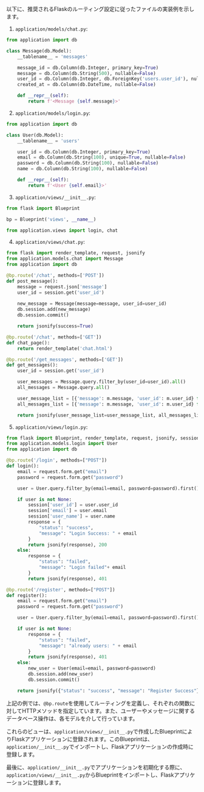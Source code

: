 以下に、推奨されるFlaskのルーティング設定に従ったファイルの実装例を示します。

1. `application/models/chat.py`:
```python
from application import db

class Message(db.Model):
    __tablename__ = 'messages'

    message_id = db.Column(db.Integer, primary_key=True)
    message = db.Column(db.String(500), nullable=False)
    user_id = db.Column(db.Integer, db.ForeignKey('users.user_id'), nullable=False)
    created_at = db.Column(db.DateTime, nullable=False)

    def __repr__(self):
        return f'<Message {self.message}>'
```

2. `application/models/login.py`:
```python
from application import db

class User(db.Model):
    __tablename__ = 'users'

    user_id = db.Column(db.Integer, primary_key=True)
    email = db.Column(db.String(100), unique=True, nullable=False)
    password = db.Column(db.String(100), nullable=False)
    name = db.Column(db.String(100), nullable=False)

    def __repr__(self):
        return f'<User {self.email}>'
```

3. `application/views/__init__.py`:
```python
from flask import Blueprint

bp = Blueprint('views', __name__)

from application.views import login, chat
```

4. `application/views/chat.py`:
```python
from flask import render_template, request, jsonify
from application.models.chat import Message
from application import db

@bp.route('/chat', methods=['POST'])
def post_message():
    message = request.json['message']
    user_id = session.get('user_id')
    
    new_message = Message(message=message, user_id=user_id)
    db.session.add(new_message)
    db.session.commit()

    return jsonify(success=True)

@bp.route('/chat', methods=['GET'])
def chat_page():
    return render_template('chat.html')

@bp.route('/get_messages', methods=['GET'])
def get_messages():
    user_id = session.get('user_id')

    user_messages = Message.query.filter_by(user_id=user_id).all()
    all_messages = Message.query.all()

    user_message_list = [{'message': m.message, 'user_id': m.user_id} for m in user_messages]
    all_messages_list = [{'message': m.message, 'user_id': m.user_id} for m in all_messages]

    return jsonify(user_message_list=user_message_list, all_messages_list=all_messages_list)
```

5. `application/views/login.py`:
```python
from flask import Blueprint, render_template, request, jsonify, session
from application.models.login import User
from application import db

@bp.route('/login', methods=["POST"])
def login():
    email = request.form.get("email")
    password = request.form.get("password")

    user = User.query.filter_by(email=email, password=password).first()

    if user is not None:
        session['user_id'] = user.user_id
        session['email'] = user.email
        session['user_name'] = user.name
        response = {
            "status": "success",
            "message": "Login Success: " + email
        }
        return jsonify(response), 200
    else:
        response = {
            "status": "failed", 
            "message": "Login failed"+ email
        }
        return jsonify(response), 401

@bp.route('/register', methods=["POST"])
def register():
    email = request.form.get("email")
    password = request.form.get("password")

    user = User.query.filter_by(email=email, password=password).first()

    if user is not None:
        response = {
            "status": "failed",
            "message": "already users: " + email
        }
        return jsonify(response), 401
    else: 
        new_user = User(email=email, password=password)
        db.session.add(new_user)
        db.session.commit()

    return jsonify({"status": "success", "message": "Register Success"})
```

上記の例では、`@bp.route`を使用してルーティングを定義し、それぞれの関数に対してHTTPメソッドを指定しています。また、ユーザーやメッセージに関するデータベース操作は、各モデルを介して行っています。

これらのビューは、`application/views/__init__.py`で作成したBlueprintによりFlaskアプリケーションに登録されます。このBlueprintは、`application/__init__.py`でインポートし、Flaskアプリケーションの作成時に登録します。

最後に、`application/__init__.py`でアプリケーションを初期化する際に、`application/views/__init__.py`からBlueprintをインポートし、Flaskアプリケーションに登録します。